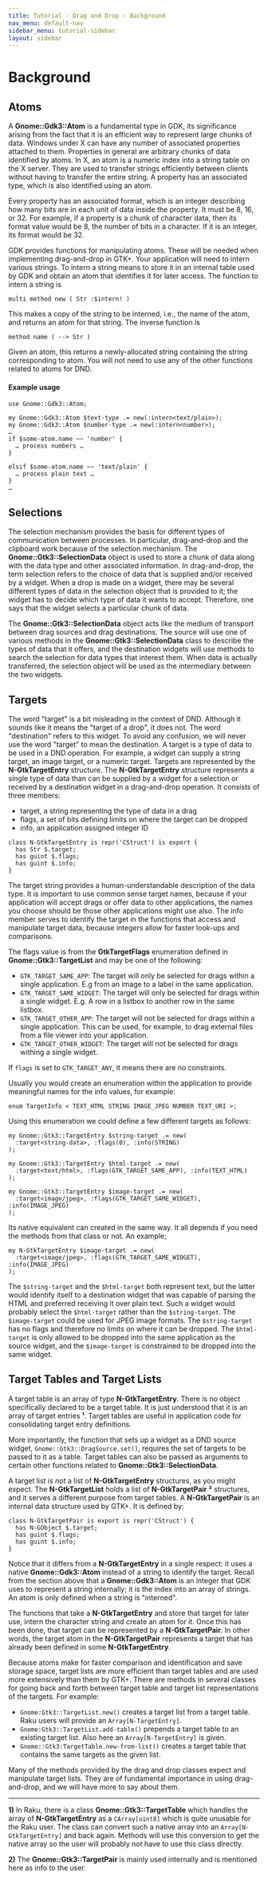 ```yaml
---
title: Tutorial - Drag and Drop - Background
nav_menu: default-nav
sidebar_menu: tutorial-sidebar
layout: sidebar
---
```


# Background

## Atoms

A **Gnome::Gdk3::Atom** is a fundamental type in GDK, its significance arising from the fact that it is an efficient way to represent large chunks of data. Windows under X can have any number of associated properties attached to them. Properties in general are arbitrary chunks of data identified by atoms. In X, an atom is a numeric index into a string table on the X server. They are used to transfer strings efficiently between clients without having to transfer the entire string. A property has an associated type, which is also identified using an atom.

Every property has an associated format, which is an integer describing how many bits are in each unit of data inside the property. It must be 8, 16, or 32. For example, if a property is a chunk of character data, then its format value would be 8, the number of bits in a character. If it is an integer, its format would be 32.

GDK provides functions for manipulating atoms. These will be needed when implementing drag-and-drop in GTK+. Your application will need to intern various strings. To intern a string means to store it in an internal table used by GDK and obtain an atom that identifies it for later access. The function to intern a string is

`multi method new ( Str :$intern! )`

This makes a copy of the string to be interned, i.e., the name of the atom, and returns an atom for that string. The inverse function is

`method name ( --> Str )`

Given an atom, this returns a newly-allocated string containing the string corresponding to atom. You will not need to use any of the other functions related to atoms for DND.

#### Example usage
```
use Gnome::Gdk3::Atom;

my Gnome::Gdk3::Atom $text-type .= new(:intern<text/plain>);
my Gnome::Gdk3::Atom $number-type .= new(:intern<number>);
…
if $some-atom.name ~~ 'number' {
  … process numbers …
}

elsif $some-atom.name ~~ 'text/plain' {
  … process plain text …
}
…
```

## Selections

The selection mechanism provides the basis for different types of communication between processes. In particular, drag-and-drop and the clipboard work because of the selection mechanism. The **Gnome::Gtk3::SelectionData** object is used to store a chunk of data along with the data type and other associated information. In drag-and-drop, the term selection refers to the choice of data that is supplied and/or received by a widget. When a drop is made on a widget, there may be several different types of data in the selection object that is provided to it; the widget has to decide which type of data it wants to accept. Therefore, one says that the widget selects a particular chunk of data.

The **Gnome::Gtk3::SelectionData** object acts like the medium of transport between drag sources and drag destinations. The source will use one of various methods in the **Gnome::Gtk3::SelectionData** class to describe the types of data that it offers, and the destination widgets will use methods to search the selection for data types that interest them. When data is actually transferred, the selection object will be used as the intermediary between the two widgets.


## Targets

The word "target" is a bit misleading in the context of DND. Although it sounds like it means the "target of a drop", it does not. The word "destination" refers to this widget. To avoid any confusion, we will never use the word "target" to mean the destination. A target is a type of data to be used in a DND operation. For example, a widget can supply a string target, an image target, or a numeric target. Targets are represented by the **N-GtkTargetEntry** structure. The **N-GtkTargetEntry** structure represents a single type of data than can be supplied by a widget for a selection or received by a destination widget in a drag-and-drop operation. It consists of three members:
* target, a string representing the type of data in a drag
* flags, a set of bits defining limits on where the target can be dropped
* info, an application assigned integer ID

```
class N-GtkTargetEntry is repr('CStruct') is export {
  has Str $.target;
  has guint $.flags;
  has guint $.info;
}
```

The target string provides a human-understandable description of the data type. It is important to use common sense target names, because if your application will accept drags or offer data to other applications, the names you choose should be those other applications might use also. The info member serves to identify the target in the functions that access and manipulate target data, because integers allow for faster look-ups and comparisons.

The flags value is from the **GtkTargetFlags** enumeration defined in **Gnome::Gtk3::TargetList** and may be one of the following:
* `GTK_TARGET_SAME_APP`: The target will only be selected for drags within a single application. E.g from an image to a label in the same application.
* `GTK_TARGET_SAME_WIDGET`: The target will only be selected for drags within a single widget. E.g. A row in a listbox to another row in the same listbox.
* `GTK_TARGET_OTHER_APP`: The target will not be selected for drags within a single application. This can be used, for example, to drag external files from a file viewer into your application.
* `GTK_TARGET_OTHER_WIDGET`: The target will not be selected for drags withing a single widget.

If `flags` is set to `GTK_TARGET_ANY`, it means there are no constraints.

Usually you would create an enumeration within the application to provide meaningful names for the info values, for example:
```
enum TargetInfo < TEXT_HTML STRING IMAGE_JPEG NUMBER TEXT_URI >;
```

Using this enumeration we could define a few different targets as follows:
```
my Gnome::Gtk3::TargetEntry $string-target .= new(
  :target<string-data>, :flags(0), :info(STRING)
);

my Gnome::Gtk3::TargetEntry $html-target .= new(
  :target<text/html>, :flags(GTK_TARGET_SAME_APP), :info(TEXT_HTML)
);

my Gnome::Gtk3::TargetEntry $image-target .= new(
  :target<image/jpeg>, :flags(GTK_TARGET_SAME_WIDGET), :info(IMAGE_JPEG)
);
```
Its native equivalent can created in the same way. It all depends if you need the methods from that class or not. An example;
```
my N-GtkTargetEntry $image-target .= new(
  :target<image/jpeg>, :flags(GTK_TARGET_SAME_WIDGET), :info(IMAGE_JPEG)
);
```

The `$string-target` and the `$html-target` both represent text, but the latter would identify itself to a destination widget that was capable of parsing the HTML and preferred receiving it over plain text. Such a widget would probably select the `$html-target` rather than the `$string-target`. The `$image-target` could be used for JPEG image formats. The `$string-target` has no flags and therefore no limits on where it can be dropped. The `$html-target` is only allowed to be dropped into the same application as the source widget, and the `$image-target` is constrained to be dropped into the same widget.


## Target Tables and Target Lists

A target table is an array of type **N-GtkTargetEntry**. There is no object specifically declared to be a target table. It is just understood that it is an array of target entries **¹**. Target tables are useful in application code for consolidating target entry definitions.

More importantly, the function that sets up a widget as a DND source widget, `Gnome::Gtk3::DragSource.set()`, requires the set of targets to be passed to it as a table. Target tables can also be passed as arguments to certain other functions related to **Gnome::Gtk3::SelectionData**.

A target list _is not_ a list of **N-GtkTargetEntry** structures, as you might expect. The **N-GtkTargetList** holds a list of **N-GtkTargetPair** **²** structures, and it serves a different purpose from target tables. A **N-GtkTargetPair** is an internal data structure used by GTK+. It is defined by:

```
class N-GtkTargetPair is export is repr('CStruct') {
  has N-GObject $.target;
  has guint $.flags;
  has guint $.info;
}
```

Notice that it differs from a **N-GtkTargetEntry** in a single respect: it uses a native **Gnome::Gdk3::Atom** instead of a string to identify the target. Recall from the section above that a **Gnome::Gdk3::Atom** is an integer that GDK uses to represent a string internally; it is the index into an array of strings. An atom is only defined when a string is "interned".

The functions that take a **N-GtkTargetEntry** and store that target for later use, intern the character string and create an atom for it. Once this has been done, that target can be represented by a **N-GtkTargetPair**. In other words, the target atom in the **N-GtkTargetPair** represents a target that has already been defined in some **N-GtkTargetEntry**.

Because atoms make for faster comparison and identification and save storage space, target lists are more efficient than target tables and are used more extensively than them by GTK+. There are methods in several classes for going back and forth between target table and target list representations of the targets. For example:

* `Gnome:Gtk3::TargetList.new()` creates a target list from a target table. Raku users will provide an `Array[N-TargetEntry]`.
* `Gnome:Gtk3::TargetList.add-table()` prepends a target table to an existing target list. Also here an `Array[N-TargetEntry]` is given.
* `Gnome::Gtk3:TargetTable.new-from-list()` creates a target table that contains the same targets as the given list.

Many of the methods provided by the drag and drop classes expect and manipulate target lists. They are of fundamental importance in using drag-and-drop, and we will have more to say about them.


<hr/>

**1)** In Raku, there is a class **Gnome::Gtk3::TargetTable** which handles the array of **N-GtkTargetEntry** as a `CArray[uint8]` which is quite unusable for the Raku user. The class can convert such a native array into an `Array[N-GtkTargetEntry]` and back again. Methods will use this conversion to get the native array so the user will probably not have to use this class directly.

**2)** The **Gnome::Gtk3::TargetPair** is mainly used internally and is mentioned here as info to the user.

